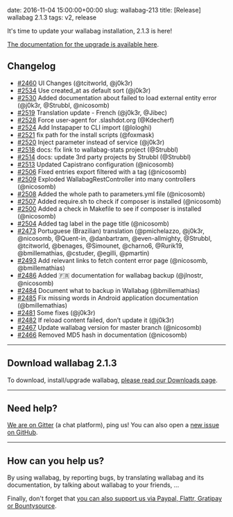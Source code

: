 date: 2016-11-04 15:00:00+00:00
slug: wallabag-213
title: [Release] wallabag 2.1.3
tags: v2, release

It's time to update your wallabag installation, 2.1.3 is here!

[The documentation for the upgrade is available here](http://doc.wallabag.org/en/master/user/upgrade-2.1.x-2.1.y.html).  



## Changelog

- [#2460](https://github.com/wallabag/wallabag/pull/2460) UI Changes (@tcitworld, @j0k3r)
- [#2534](https://github.com/wallabag/wallabag/pull/2534) Use created_at as default sort (@j0k3r)
- [#2530](https://github.com/wallabag/wallabag/pull/2530) Added documentation about failed to load external entity error (@j0k3r, @Strubbl, @nicosomb)
- [#2519](https://github.com/wallabag/wallabag/pull/2519) Translation update - French (@j0k3r, @Jibec)
- [#2528](https://github.com/wallabag/wallabag/pull/2528) Force user-agent for .slashdot.org (@Kdecherf)
- [#2524](https://github.com/wallabag/wallabag/pull/2524) Add Instapaper to CLI import (@lologhi)
- [#2521](https://github.com/wallabag/wallabag/pull/2521) fix path for  the install scripts (@foxmask)
- [#2520](https://github.com/wallabag/wallabag/pull/2520) Inject parameter instead of service (@j0k3r)
- [#2518](https://github.com/wallabag/wallabag/pull/2518) docs: fix link to wallabag-stats project (@Strubbl)
- [#2514](https://github.com/wallabag/wallabag/pull/2514) docs: update 3rd party projects by Strubbl (@Strubbl)
- [#2513](https://github.com/wallabag/wallabag/pull/2513) Updated Capistrano configuration (@nicosomb)
- [#2506](https://github.com/wallabag/wallabag/pull/2506) Fixed entries export filtered with a tag (@nicosomb)
- [#2509](https://github.com/wallabag/wallabag/pull/2509) Exploded WallabagRestController into many controllers (@nicosomb)
- [#2508](https://github.com/wallabag/wallabag/pull/2508) Added the whole path to parameters.yml file (@nicosomb)
- [#2507](https://github.com/wallabag/wallabag/pull/2507) Added require.sh to check if composer is installed (@nicosomb)
- [#2500](https://github.com/wallabag/wallabag/pull/2500) Added a check in Makefile to see if composer is installed (@nicosomb)
- [#2504](https://github.com/wallabag/wallabag/pull/2504) Added tag label in the page title (@nicosomb)
- [#2473](https://github.com/wallabag/wallabag/pull/2473) Portuguese (Brazilian) translation (@pmichelazzo, @j0k3r, @nicosomb, @Quent-in, @danbartram, @even-allmighty, @Strubbl, @tcitworld, @benages, @Simounet, @charno6, @Rurik19, @bmillemathias, @cstuder, @egilli, @pmartin)
- [#2493](https://github.com/wallabag/wallabag/pull/2493) Add relevant links to fetch content error page (@nicosomb, @bmillemathias)
- [#2486](https://github.com/wallabag/wallabag/pull/2486) Added :fr: documentation for wallabag backup (@jlnostr, @nicosomb)
- [#2484](https://github.com/wallabag/wallabag/pull/2484) Document what to backup in Wallabag (@bmillemathias)
- [#2485](https://github.com/wallabag/wallabag/pull/2485) Fix missing words in Android application documentation (@bmillemathias)
- [#2481](https://github.com/wallabag/wallabag/pull/2481) Some fixes (@j0k3r)
- [#2482](https://github.com/wallabag/wallabag/pull/2482) If reload content failed, don’t update it (@j0k3r)
- [#2467](https://github.com/wallabag/wallabag/pull/2467) Update wallabag version for master branch (@nicosomb)
- [#2466](https://github.com/wallabag/wallabag/pull/2466) Removed MD5 hash in documentation (@nicosomb)


<hr />

## Download wallabag 2.1.3

To download, install/upgrade wallabag, [please read our Downloads page](https://www.wallabag.org/pages/download-wallabag.html).

<hr />

## Need help?

[We are on Gitter](https://gitter.im/wallabag/wallabag) (a chat platform), ping us! You can also open a [new issue on GitHub](https://github.com/wallabag/wallabag/issues/new).

<hr />

## How can you help us?

By using wallabag, by reporting bugs, by translating wallabag and its documentation, by talking about wallabag to your friends, ...

Finally, don't forget that [you can also support us via Paypal, Flattr, Gratipay or Bountysource](https://www.wallabag.org/pages/donations.html).
